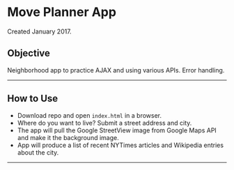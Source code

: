 # Move Planner App
Created January 2017.

## Objective

Neighborhood app to practice AJAX and using various APIs. Error handling.

***

## How to Use

- Download repo and open `index.html` in a browser.
- Where do you want to live? Submit a street address and city.
- The app will pull the Google StreetView image from Google Maps API and make it the background image.
- App will produce a list of recent NYTimes articles and Wikipedia entries about the city.

***
